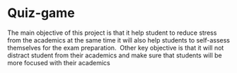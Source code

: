 # Quiz-game
The main objective of this project is that it help student to reduce stress from the academics at the same time it will also help students to self-assess themselves for the exam preparation. 
Other key objective is that it will not distract student from their academics and make sure that students will be more focused with their academics

